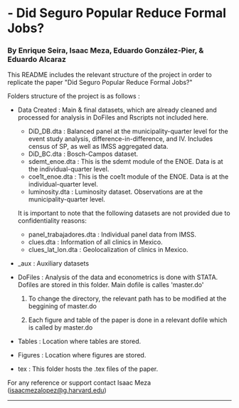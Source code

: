 
# - Did Seguro Popular Reduce Formal Jobs?
### By Enrique Seira, Isaac Meza, Eduardo González-Pier, & Eduardo Alcaraz


This README includes the relevant structure of the project in order to replicate the paper "Did Seguro Popular Reduce Formal Jobs?"

Folders structure of the project is as follows :

- Data Created : Main & final datasets, which are already cleaned and processed for analysis in DoFiles and Rscripts not included here.

	- DiD_DB.dta : Balanced panel at the municipality-quarter level for the event study analysis, difference-in-difference, and IV. Includes census of SP, as well as IMSS aggregated data.
	- DiD_BC.dta : Bosch-Campos dataset.
	- sdemt_enoe.dta : This is the sdemt module of the ENOE. Data is at the individual-quarter level.
	- coe1t_enoe.dta : This is the coe1t module of the ENOE. Data is at the individual-quarter level.
	- luminosity.dta : Luminosity dataset. Observations are at the municipality-quarter level.

	It is important to note that the following datasets are not provided due to confidentiality reasons: 

	- panel_trabajadores.dta : Individual panel data from IMSS.
	- clues.dta : Information of all clinics in Mexico.
	- clues_lat_lon.dta : Geolocalization of clinics in Mexico.

- _aux : Auxiliary datasets

- DoFiles : Analysis of the data and econometrics is done with STATA. Dofiles are stored in this folder. Main dofile is calles 'master.do'

	1) To change the directory, the relevant path has to be modified at the beggining of 
			master.do
		
	2) Each figure and table of the paper is done in a relevant dofile which is called by master.do


- Tables : Location where tables are stored.
- Figures : Location where figures are stored.

- tex : This folder hosts the .tex files of the paper.



For any reference or support contact Isaac Meza (isaacmezalopez@g.harvard.edu)


--------------------------------------------------------------------